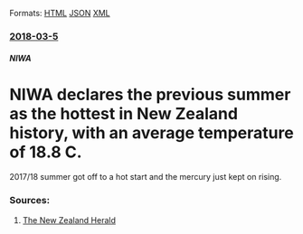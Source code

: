 
Formats: [HTML](/news/2018/03/5/niwa-declares-the-previous-summer-as-the-hottest-in-new-zealand-history-with-an-average-temperature-of-18-8-c.html)  [JSON](/news/2018/03/5/niwa-declares-the-previous-summer-as-the-hottest-in-new-zealand-history-with-an-average-temperature-of-18-8-c.json)  [XML](/news/2018/03/5/niwa-declares-the-previous-summer-as-the-hottest-in-new-zealand-history-with-an-average-temperature-of-18-8-c.xml)  

### [2018-03-5](/news/2018/03/5/index.md)

##### NIWA
# NIWA declares the previous summer as the hottest in New Zealand history, with an average temperature of 18.8 C. 

2017/18 summer got off to a hot start and the mercury just kept on rising.


### Sources:

1. [The New Zealand Herald](http://www.nzherald.co.nz/nz/news/article.cfm?c_id=1&objectid=12007066)
